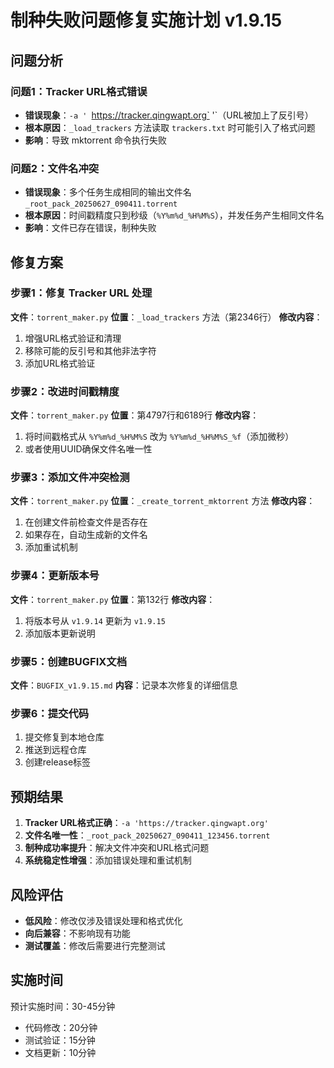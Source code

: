 # 制种失败问题修复实施计划 v1.9.15

## 问题分析

### 问题1：Tracker URL格式错误
- **错误现象**：`-a ' `https://tracker.qingwapt.org` '`（URL被加上了反引号）
- **根本原因**：`_load_trackers` 方法读取 `trackers.txt` 时可能引入了格式问题
- **影响**：导致 mktorrent 命令执行失败

### 问题2：文件名冲突
- **错误现象**：多个任务生成相同的输出文件名 `_root_pack_20250627_090411.torrent`
- **根本原因**：时间戳精度只到秒级（`%Y%m%d_%H%M%S`），并发任务产生相同文件名
- **影响**：文件已存在错误，制种失败

## 修复方案

### 步骤1：修复 Tracker URL 处理
**文件**：`torrent_maker.py`
**位置**：`_load_trackers` 方法（第2346行）
**修改内容**：
1. 增强URL格式验证和清理
2. 移除可能的反引号和其他非法字符
3. 添加URL格式验证

### 步骤2：改进时间戳精度
**文件**：`torrent_maker.py`
**位置**：第4797行和6189行
**修改内容**：
1. 将时间戳格式从 `%Y%m%d_%H%M%S` 改为 `%Y%m%d_%H%M%S_%f`（添加微秒）
2. 或者使用UUID确保文件名唯一性

### 步骤3：添加文件冲突检测
**文件**：`torrent_maker.py`
**位置**：`_create_torrent_mktorrent` 方法
**修改内容**：
1. 在创建文件前检查文件是否存在
2. 如果存在，自动生成新的文件名
3. 添加重试机制

### 步骤4：更新版本号
**文件**：`torrent_maker.py`
**位置**：第132行
**修改内容**：
1. 将版本号从 `v1.9.14` 更新为 `v1.9.15`
2. 添加版本更新说明

### 步骤5：创建BUGFIX文档
**文件**：`BUGFIX_v1.9.15.md`
**内容**：记录本次修复的详细信息

### 步骤6：提交代码
1. 提交修复到本地仓库
2. 推送到远程仓库
3. 创建release标签

## 预期结果

1. **Tracker URL格式正确**：`-a 'https://tracker.qingwapt.org'`
2. **文件名唯一性**：`_root_pack_20250627_090411_123456.torrent`
3. **制种成功率提升**：解决文件冲突和URL格式问题
4. **系统稳定性增强**：添加错误处理和重试机制

## 风险评估

- **低风险**：修改仅涉及错误处理和格式优化
- **向后兼容**：不影响现有功能
- **测试覆盖**：修改后需要进行完整测试

## 实施时间

预计实施时间：30-45分钟
- 代码修改：20分钟
- 测试验证：15分钟
- 文档更新：10分钟